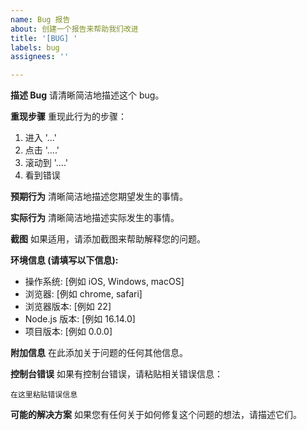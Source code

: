 ```yaml
---
name: Bug 报告
about: 创建一个报告来帮助我们改进
title: '[BUG] '
labels: bug
assignees: ''

---
```


**描述 Bug**
请清晰简洁地描述这个 bug。

**重现步骤**
重现此行为的步骤：
1. 进入 '...'
2. 点击 '....'
3. 滚动到 '....'
4. 看到错误

**预期行为**
清晰简洁地描述您期望发生的事情。

**实际行为**
清晰简洁地描述实际发生的事情。

**截图**
如果适用，请添加截图来帮助解释您的问题。

**环境信息 (请填写以下信息):**
 - 操作系统: [例如 iOS, Windows, macOS]
 - 浏览器: [例如 chrome, safari]
 - 浏览器版本: [例如 22]
 - Node.js 版本: [例如 16.14.0]
 - 项目版本: [例如 0.0.0]

**附加信息**
在此添加关于问题的任何其他信息。

**控制台错误**
如果有控制台错误，请粘贴相关错误信息：

```
在这里粘贴错误信息
```

**可能的解决方案**
如果您有任何关于如何修复这个问题的想法，请描述它们。
